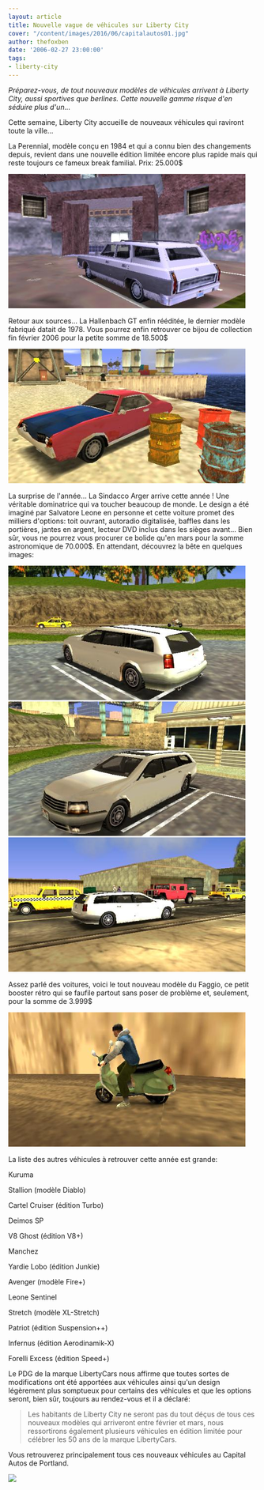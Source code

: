 ```yaml
---
layout: article
title: Nouvelle vague de véhicules sur Liberty City
cover: "/content/images/2016/06/capitalautos01.jpg"
author: thefoxben
date: '2006-02-27 23:00:00'
tags:
- liberty-city
---
```


_Préparez-vous, de tout nouveaux modèles de véhicules arrivent à Liberty City, aussi sportives que berlines. Cette nouvelle gamme risque d'en séduire plus d'un..._

Cette semaine, Liberty City accueille de nouveaux véhicules qui raviront toute la ville...

La Perennial, modèle conçu en 1984 et qui a connu bien des changements depuis, revient dans une nouvelle édition limitée encore plus rapide mais qui reste toujours ce fameux break familial. Prix: 25.000$

![](/content/images/2005/01/perennial01.jpg)

Retour aux sources... La Hallenbach GT enfin rééditée, le dernier modèle fabriqué datait de 1978. Vous pourrez enfin retrouver ce bijou de collection fin février 2006 pour la petite somme de 18.500$

![](/content/images/2005/01/hallenbachgt01.jpg)

La surprise de l'année... La Sindacco Arger arrive cette année ! Une véritable dominatrice qui va toucher beaucoup de monde. Le design a été imaginé par Salvatore Leone en personne et cette voiture promet des milliers d'options: toit ouvrant, autoradio digitalisée, baffles dans les portières, jantes en argent, lecteur DVD inclus dans les sièges avant... Bien sûr, vous ne pourrez vous procurer ce bolide qu'en mars pour la somme astronomique de 70.000$. En attendant, découvrez la bête en quelques images:

![](/content/images/2005/01/sindacco01.jpg)
![](/content/images/2005/01/sindacco02.jpg)
![](/content/images/2005/01/sindacco03.jpg)

Assez parlé des voitures, voici le tout nouveau modèle du Faggio, ce petit booster rétro qui se faufile partout sans poser de problème et, seulement, pour la somme de 3.999$

![](/content/images/2005/01/faggio1.jpg)

La liste des autres véhicules à retrouver cette année est grande:

Kuruma

Stallion (modèle Diablo)

Cartel Cruiser (édition Turbo)

Deimos SP

V8 Ghost (édition V8+)

Manchez

Yardie Lobo (édition Junkie)

Avenger (modèle Fire+)

Leone Sentinel

Stretch (modèle XL-Stretch)

Patriot (édition Suspension++)

Infernus (édition Aerodinamik-X)

Forelli Excess (édition Speed+)

Le PDG de la marque LibertyCars nous affirme que toutes sortes de modifications ont été apportées aux véhicules ainsi qu'un design légèrement plus somptueux pour certains des véhicules et que les options seront, bien sûr, toujours au rendez-vous et il a déclaré:

> Les habitants de Liberty City ne seront pas du tout déçus de tous ces nouveaux modèles qui arriveront entre février et mars, nous ressortirons également plusieurs véhicules en édition limitée pour célébrer les 50 ans de la marque LibertyCars.

Vous retrouverez principalement tous ces nouveaux véhicules au Capital Autos de Portland.

![](/content/images/2005/01/capitalautos01_0.jpg)

<!--kg-card-end: markdown-->
